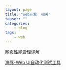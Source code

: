 ```yaml
---
layout: page
title: "web开发  相关"
teaser: ""
categories:
    - blog
tags:
    - web
---
```


[网页性能管理详解](http://www.ruanyifeng.com/blog/2015/09/web-page-performance-in-depth.html?hmsr=toutiao.io&utm_medium=toutiao.io&utm_source=toutiao.io)

[海豚-Web UI自动化测试工具](http://div.io/topic/1339?hmsr=toutiao.io&utm_medium=toutiao.io&utm_source=toutiao.io)
